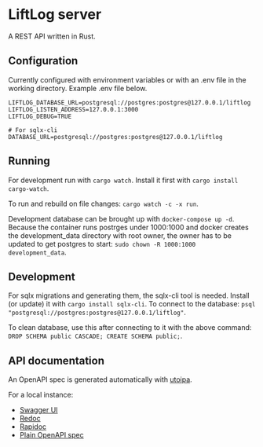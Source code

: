 # LiftLog server

A REST API written in Rust.

## Configuration

Currently configured with environment variables or with an .env file in the working directory. Example .env file below.

```
LIFTLOG_DATABASE_URL=postgresql://postgres:postgres@127.0.0.1/liftlog
LIFTLOG_LISTEN_ADDRESS=127.0.0.1:3000
LIFTLOG_DEBUG=TRUE

# For sqlx-cli
DATABASE_URL=postgresql://postgres:postgres@127.0.0.1/liftlog

```

## Running

For development run with `cargo watch`. Install it first with `cargo install cargo-watch`.

To run and rebuild on file changes: `cargo watch -c -x run`.

Development database can be brought up with `docker-compose up -d`. Because the container runs postrges under 1000:1000 and docker creates the development_data directory with root owner, the owner has to be updated to get postgres to start: `sudo chown -R 1000:1000 development_data`.

## Development

For sqlx migrations and generating them, the sqlx-cli tool is needed. Install (or update) it with `cargo install sqlx-cli`. To connect to the database: `psql "postgresql://postgres:postgres@127.0.0.1/liftlog"`.

To clean database, use this after connecting to it with the above command: `DROP SCHEMA public CASCADE; CREATE SCHEMA public;`.

## API documentation

An OpenAPI spec is generated automatically with [utoipa](https://docs.rs/utoipa/latest/utoipa/).

For a local instance:

-   [Swagger UI](http://127.0.0.1:3000/docs/swagger_ui/)
-   [Redoc](http://127.0.0.1:3000/docs/redoc)
-   [Rapidoc](http://127.0.0.1:3000/docs/rapidoc)
-   [Plain OpenAPI spec](http://127.0.0.1:3000/docs/spec/openapi.json)

